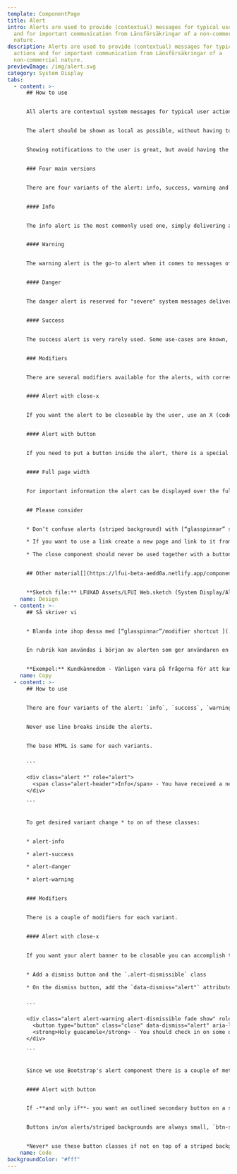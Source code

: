```yaml
---
template: ComponentPage
title: Alert
intro: Alerts are used to provide (contextual) messages for typical user actions
  and for important communication from Länsförsäkringar of a non-commercial
  nature.
description: Alerts are used to provide (contextual) messages for typical user
  actions and for important communication from Länsförsäkringar of a
  non-commercial nature.
previewImage: /img/alert.svg
category: System Display
tabs:
  - content: >-
      ## How to use


      All alerts are contextual system messages for typical user actions and notifications. An inline-heading can be set in the beginning of alerts to give the user a heads-up of it’s content. The heading should always be separated from the content with some form of punctation (i.e. .,!?- ). Never use line breaks inside the alerts.


      The alert should be shown as local as possible, without having to be repeated. That is, don’t display an alert on top of a page if only parts are affected but do not put is so far down that the user gets several alerts for the same error. Please refer to examples in use for visual examples.


      Showing notifications to the user is great, but avoid having the user experience several alert messages at once. If there is something wrong, the user should receive one warning message detailing this, not once for each affected container/function/ table/etc.


      ### Four main versions


      There are four variants of the alert: info, success, warning and danger. Make sure to use the appropriate style to get your message across.


      #### Info


      The info alert is the most commonly used one, simply delivering a message with information that is relative to the user on its current view. 


      #### Warning


      The warning alert is the go-to alert when it comes to messages of importance demanding focus from the user. When in doubt between using a danger or warning alert, use a warning.


      #### Danger


      The danger alert is reserved for "severe" system messages delivering information of some kind that may hinder or affect the user in its usage of the application, and/or public service announcements that requires the attention of the user (one example includes a notification of a flood in a certain part of the country).


      #### Success


      The success alert is very rarely used. Some use-cases are known, where a message to the user displaying that something has been completed successfully has been seen as useful. Confirmation on changes to settings or updated information can see a success alert appearing in order to tell the user that the changes were successful upon clicking a confirm button but staying on the same page.


      ### Modifiers


      There are several modifiers available for the alerts, with corresponding styling for all four all versions.


      #### Alert with close-x


      If you want the alert to be closeable by the user, use an X (code-only component ‘close’) in the far right of the alert.


      #### Alert with button


      If you need to put a button inside the alert, there is a special version of the [secondary buttons](../../buttonandlinks/knapp-i-alerts/) for this. Use the outlined button in the same color as your alert. The button should be placed on the right hand side of the alert. 


      #### Full page width


      For important information the alert can be displayed over the full webpage. Typical examples of this  are "cookie information" and if we have any general messages (like “Our telephone provider has problems so you can’t call us right now” or “Are you affected by the forest fire, call us at phone number”)


      ## Please consider


      * Don’t confuse alerts (striped background) with [“glasspinnar” shortcut ](../buttonandlinks/shortcut/)(monocolor background and arrow) 

      * If you want to use a link create a new page and link to it from the alert if you can’t get all your information across on one line as the text should be kept short.

      * The close component should never be used together with a button inside an alert. The button replaces the cross as it has the same functionality (even if the user gets redirected).


      ## Other material[](https://lfui-beta-aedd0a.netlify.app/components/web/button-and-links/buttons#other-material)


      **Sketch file:** LFUXAD Assets/LFUI Web.sketch (System Display/Alert)
    name: Design
  - content: >-
      ## Så skriver vi


      * Blanda inte ihop dessa med [“glasspinnar”/modifier shortcut ](../../buttonandlinks/shortcut/)som är helfärgade, med pil och visas på startsidan av Mina sidor. 


      En rubrik kan användas i början av alerten som ger användaren en hint om vad det handlar om. Rubriken ska då separeras med ett skiljetecken, som tankstreck eller ".?!". Använd aldrig bindestreck i alerten. Avsluta alltid med punkt. 


      **Exempel:** Kundkännedom - Vänligen vara på frågorna för att kunna fortsätta använda appen.
    name: Copy
  - content: >-
      ## How to use


      There are four variants of the alert: `info`, `success`, `warning` and `danger`. Make sure to use the appropriate style to get your message across.


      Never use line breaks inside the alerts.


      The base HTML is same for each variants. 


      ```

      <div class="alert *" role="alert">
        <span class="alert-header">Info</span> - You have received a new message. <a href="#">Click here to read</a>
      </div>

      ```


      To get desired variant change * to on of these classes:


      * alert-info

      * alert-success

      * alert-danger

      * alert-warning


      ### Modifiers


      There is a couple of modifiers for each variant.


      #### Alert with close-x


      If you want your alert banner to be closable you can accomplish this by adding some classes and markup. You will not need any extra javascript to make this work( except if you want to store if the user have closed it).


      * Add a dismiss button and the `.alert-dismissible` class

      * On the dismiss button, add the `data-dismiss="alert"` attribute, which triggers the JavaScript functionality.


      ```

      <div class="alert alert-warning alert-dismissible fade show" role="alert">
        <button type="button" class="close" data-dismiss="alert" aria-label="Stäng"><span class="sr-only">Stäng</span></button>
        <strong>Holy guacamole</strong> - You should check in on some of those fields below.
      </div>

      ```


      Since we use Bootstrap's alert component there is a couple of methods and event avalible for you. You can read more about them [here](https://getbootstrap.com/docs/4.0/components/alerts/) 


      #### Alert with button


      If -**and only if**- you want an outlined secondary button on a striped background (using the background utility class or if it is inside an alert), you may use the respective special-case outlined button for that type of striped background. If it is on the `info`-stripes, use `btn-outline-info` if it is on the `danger`-stripes, use `btn-outline-danger` and vice-versa for `success` and `warning`.


      Buttons in/on alerts/striped backgrounds are always small, `btn-sm`.


      *Never* use these button classes if not on top of a striped background.
    name: Code
backgroundColor: "#fff"
---
```

